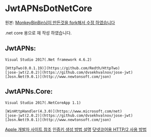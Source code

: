 # JwtAPNsDotNetCore

원본: [MonkeyBinBin님이 만든것을 fork해서 수정 하였습니다](https://github.com/MonkeyBinBin/TokenbasedAPNsSample)

.net core 용으로 재 작성 하였습니다.

## JwtAPNs:

```
Visual Studio 2017(.Net framework 4.6.2)  

[HttpTwo(0.0.1.19)](https://github.com/Redth/HttpTwo)  
[jose-jwt(2.0.2)](https://github.com/dvsekhvalnov/jose-jwt)  
[Josn.Net(9.0.1)](http://www.newtonsoft.com/json)
```

## JwtAPNs.Core:

```
Visual Studio 2017(.NetCoreApp 1.1)  

[WinHttpHandler(4.3.0)](https://www.microsoft.com/net)  
[jose-jwt(2.0.2)](https://github.com/dvsekhvalnov/jose-jwt)  
[Josn.Net(9.0.1)](http://www.newtonsoft.com/json)
```


[Apple 개발자 사이트 참조](https://github.com/lisa3907/DotnetPush/blob/master/communicate_apns.md)
[인증키 생성 방법 설명](https://github.com/lisa3907/DotnetPush/blob/master/generate_auth_key.md)
[닷넷코어용 HTTP/2 사용 방법](https://github.com/lisa3907/DotnetPush/blob/master/http2handler.md)
